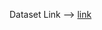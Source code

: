 
Dataset Link --> [link](https://mcauleylab.ucsd.edu/public_datasets/gdrive/googlelocal/#sample-review)